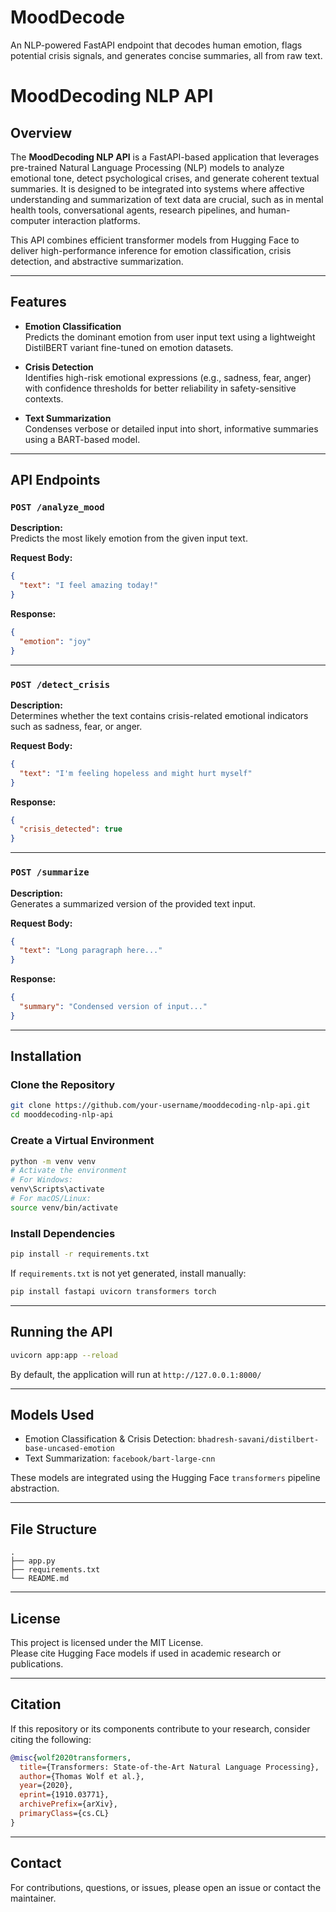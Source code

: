 # MoodDecode
An NLP-powered FastAPI endpoint that decodes human emotion, flags potential crisis signals, and generates concise summaries, all from raw text.
# MoodDecoding NLP API

## Overview

The **MoodDecoding NLP API** is a FastAPI-based application that leverages pre-trained Natural Language Processing (NLP) models to analyze emotional tone, detect psychological crises, and generate coherent textual summaries. It is designed to be integrated into systems where affective understanding and summarization of text data are crucial, such as in mental health tools, conversational agents, research pipelines, and human-computer interaction platforms.

This API combines efficient transformer models from Hugging Face to deliver high-performance inference for emotion classification, crisis detection, and abstractive summarization.

---

## Features

- **Emotion Classification**  
  Predicts the dominant emotion from user input text using a lightweight DistilBERT variant fine-tuned on emotion datasets.

- **Crisis Detection**  
  Identifies high-risk emotional expressions (e.g., sadness, fear, anger) with confidence thresholds for better reliability in safety-sensitive contexts.

- **Text Summarization**  
  Condenses verbose or detailed input into short, informative summaries using a BART-based model.

---

## API Endpoints

### `POST /analyze_mood`

**Description:**  
Predicts the most likely emotion from the given input text.

**Request Body:**

```json
{
  "text": "I feel amazing today!"
}
```

**Response:**

```json
{
  "emotion": "joy"
}
```

---

### `POST /detect_crisis`

**Description:**  
Determines whether the text contains crisis-related emotional indicators such as sadness, fear, or anger.

**Request Body:**

```json
{
  "text": "I'm feeling hopeless and might hurt myself"
}
```

**Response:**

```json
{
  "crisis_detected": true
}
```

---

### `POST /summarize`

**Description:**  
Generates a summarized version of the provided text input.

**Request Body:**

```json
{
  "text": "Long paragraph here..."
}
```

**Response:**

```json
{
  "summary": "Condensed version of input..."
}
```

---

## Installation

### Clone the Repository

```bash
git clone https://github.com/your-username/mooddecoding-nlp-api.git
cd mooddecoding-nlp-api
```

### Create a Virtual Environment

```bash
python -m venv venv
# Activate the environment
# For Windows:
venv\Scripts\activate
# For macOS/Linux:
source venv/bin/activate
```

### Install Dependencies

```bash
pip install -r requirements.txt
```

If `requirements.txt` is not yet generated, install manually:

```bash
pip install fastapi uvicorn transformers torch
```

---

## Running the API

```bash
uvicorn app:app --reload
```

By default, the application will run at `http://127.0.0.1:8000/`

---

## Models Used

- Emotion Classification & Crisis Detection: `bhadresh-savani/distilbert-base-uncased-emotion`
- Text Summarization: `facebook/bart-large-cnn`

These models are integrated using the Hugging Face `transformers` pipeline abstraction.

---

## File Structure

```
.
├── app.py
├── requirements.txt
└── README.md
```

---

## License

This project is licensed under the MIT License.  
Please cite Hugging Face models if used in academic research or publications.

---

## Citation

If this repository or its components contribute to your research, consider citing the following:

```bibtex
@misc{wolf2020transformers,
  title={Transformers: State-of-the-Art Natural Language Processing},
  author={Thomas Wolf et al.},
  year={2020},
  eprint={1910.03771},
  archivePrefix={arXiv},
  primaryClass={cs.CL}
}
```

---

## Contact

For contributions, questions, or issues, please open an issue or contact the maintainer.
